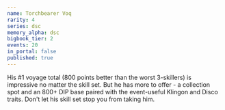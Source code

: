 ```yaml
---
name: Torchbearer Voq
rarity: 4
series: dsc
memory_alpha: dsc
bigbook_tier: 2
events: 20
in_portal: false
published: true
---
```


His #1 voyage total (800 points better than the worst 3-skillers) is impressive no matter the skill set. But he has more to offer - a collection spot and an 800+ DIP base paired with the event-useful Klingon and Disco traits. Don't let his skill set stop you from taking him.
